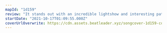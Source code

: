 ```yaml
---
mapId: "1d159"
review: "It stands out with an incredible lightshow and interesting patterns throughout the whole spread, plus it fits the Halloween season."
startDate: "2021-10-17T01:09:55.000Z"
coverUrlOverwrite: https://cdn.assets.beatleader.xyz/songcover-1d159-cover.jpg
---
```

